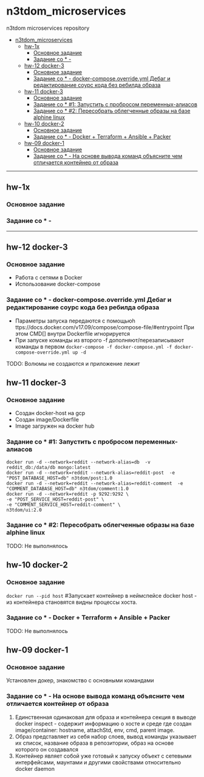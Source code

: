 # n3tdom_microservices
n3tdom microservices repository

- [n3tdom_microservices](#n3tdom_microservices)
  - [hw-1x](#hw-1x)
    - [Основное задание](#Основное-задание)
    - [Задание со * -](#Задание-со---)
  - [hw-12 docker-3](#hw-12-docker-3)
    - [Основное задание](#Основное-задание-1)
    - [Задание со * - docker-compose.override.yml Дебаг и редактирование соурс кода без ребилда образа](#Задание-со----docker-composeoverrideyml-Дебаг-и-редактирование-соурс-кода-без-ребилда-образа)
  - [hw-11 docker-3](#hw-11-docker-3)
    - [Основное задание](#Основное-задание-2)
    - [Задание со * #1: Запустить с пробросом переменных-алиасов](#Задание-со--1-Запустить-с-пробросом-переменных-алиасов)
    - [Задание со * #2: Пересобрать облегченные образы на базе alphine linux](#Задание-со--2-Пересобрать-облегченные-образы-на-базе-alphine-linux)
  - [hw-10 docker-2](#hw-10-docker-2)
    - [Основное задание](#Основное-задание-3)
    - [Задание со * - Docker + Terraform + Ansible + Packer](#Задание-со----docker--terraform--ansible--packer)
  - [hw-09 docker-1](#hw-09-docker-1)
    - [Основное задание](#Основное-задание-4)
    - [Задание со * - На основе вывода команд объясните чем отличается контейнер от образа](#Задание-со----На-основе-вывода-команд-объясните-чем-отличается-контейнер-от-образа)

---
## hw-1x
### Основное задание
### Задание со * -
---

## hw-12 docker-3
### Основное задание
- Работа с сетями в Docker
- Использование docker-compose

### Задание со * - docker-compose.override.yml Дебаг и редактирование соурс кода без ребилда образа
- Параметры запуска передаются с помощьюh ttps://docs.docker.com/v17.09/compose/compose-file/#entrypoint При этом CMD[] внутри Dockerfile игнорируется
- При запуске команды из второго -f дополняют/перезаписывают команды в первом
```docker-compose -f docker-compose.yml -f docker-compose-override.yml up -d```

TODO: Волюмы не создаются и приложение лежит

## hw-11 docker-3
### Основное задание
- Создан docker-host на gcp
- Создан image/Dockerfile
- Image загружен на docker hub

### Задание со * #1: Запустить с пробросом переменных-алиасов
```
docker run -d --network=reddit --network-alias=db  -v reddit_db:/data/db mongo:latest
docker run -d --network=reddit --network-alias=reddit-post  -e "POST_DATABASE_HOST=db" n3tdom/post:1.0
docker run -d --network=reddit --network-alias=reddit-comment  -e "COMMENT_DATABASE_HOST=db" n3tdom/comment:1.0
docker run -d --network=reddit -p 9292:9292 \
-e "POST_SERVICE_HOST=reddit-post" \
-e "COMMENT_SERVICE_HOST=reddit-comment" \
n3tdom/ui:2.0
```

### Задание со * #2: Пересобрать облегченные образы на базе alphine linux
TODO: Не выполнялось

## hw-10 docker-2
### Основное задание
```docker run --pid host``` #Запускает контейнер в неймспейсе docker host - из контейнера становятся видны процессы хоста.

### Задание со * - Docker + Terraform + Ansible + Packer
TODO: Не выполнялось

## hw-09 docker-1
### Основное задание
Установлен докер, знакомство с основными командами

### Задание со * - На основе вывода команд объясните чем отличается контейнер от образа

1. Единственная одинаковая для образа и контейнера секция в выводе docker inspect - содержит информацию о хосте и среде где создан image/container: hostname, attachStd, env, cmd, parent image.
2. Образ представляет из себя набор слоев, вывод команды указывает их список, название образа в репозитории, образ на основе которого он создавался
3. Контейнер являет собой уже готовый к запуску объект с сетевыми интерфейсами, маунтами и другими свойствами относительно docker daemon
